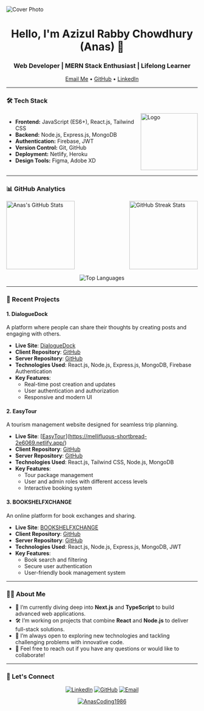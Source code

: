 ![Cover Photo](https://i.ibb.co/9wjfj8k/gb-1-up.png)

<h1 align="center">Hello, I'm Azizul Rabby Chowdhury (Anas) 👋</h1>
<h3 align="center">Web Developer | MERN Stack Enthusiast | Lifelong Learner</h3>

<p align="center">
  <a href="mailto:anassust.scw@gmail.com">Email Me</a> •
  <a href="https://github.com/AnasCoding1986">GitHub</a> •
  <a href="https://www.linkedin.com/in/azizul-rabby-chowdhury">LinkedIn</a>
</p>

---

### 🛠 Tech Stack

<div style="display: flex; justify-content: space-between; align-items: flex-start;">
  <ul>
    <li><b>Frontend:</b> JavaScript (ES6+), React.js, Tailwind CSS</li>
    <li><b>Backend:</b> Node.js, Express.js, MongoDB</li>
    <li><b>Authentication:</b> Firebase, JWT</li>
    <li><b>Version Control:</b> Git, GitHub</li>
    <li><b>Deployment:</b> Netlify, Heroku</li>
    <li><b>Design Tools:</b> Figma, Adobe XD</li>
  </ul>
  <div>
    <img src="https://i.ibb.co/WBczGzt/logoUp.jpg" alt="Logo" style="width: 150px; height: 150px;" />
  </div>
</div>

---

### 📊 GitHub Analytics

<div style="display: flex; justify-content: space-between; align-items: center;">
  <img height="180em" src="https://github-readme-stats.vercel.app/api?username=AnasCoding1986&show_icons=true&hide_border=true&theme=github_dark&count_private=true&include_all_commits=true&custom_title=Anas%27s%20GitHub%20Stats&line_height=27" alt="Anas's GitHub Stats" />
  <img height="180em" src="https://streak-stats.demolab.com?user=AnasCoding1986&theme=github-dark&hide_border=true" alt="GitHub Streak Stats" />
</div>

<p align="center">
  <img src="https://github-readme-stats.vercel.app/api/top-langs/?username=AnasCoding1986&layout=compact&theme=github_dark&hide_border=true" alt="Top Languages" />
</p>

---

### 💼 Recent Projects

#### 1. **DialogueDock** 
A platform where people can share their thoughts by creating posts and engaging with others.
- **Live Site**: [DialogueDock](https://ephemeral-cactus-81fe5b.netlify.app/)
- **Client Repository**: [GitHub](https://github.com/AnasCoding1986/dialogue-dock-client)
- **Server Repository**: [GitHub](https://github.com/AnasCoding1986/dialogue-dock-server)
- **Technologies Used**: React.js, Node.js, Express.js, MongoDB, Firebase Authentication
- **Key Features**: 
  - Real-time post creation and updates
  - User authentication and authorization
  - Responsive and modern UI

#### 2. **EasyTour** 
A tourism management website designed for seamless trip planning.
- **Live Site**: [[EasyTour](https://easy-tour.netlify.app)](https://mellifluous-shortbread-2e6069.netlify.app/)
- **Client Repository**: [GitHub](https://github.com/AnasCoding1986/easy-tour-client)
- **Server Repository**: [GitHub](https://github.com/AnasCoding1986/easy-tour-server)
- **Technologies Used**: React.js, Tailwind CSS, Node.js, MongoDB
- **Key Features**: 
  - Tour package management
  - User and admin roles with different access levels
  - Interactive booking system

#### 3. **BOOKSHELFXCHANGE** 
An online platform for book exchanges and sharing.
- **Live Site**: [BOOKSHELFXCHANGE](https://startling-rolypoly-f9513d.netlify.app/)
- **Client Repository**: [GitHub](https://github.com/AnasCoding1986/library-a-11-client)
- **Server Repository**: [GitHub](https://github.com/AnasCoding1986/library-a-11-server)
- **Technologies Used**: React.js, Node.js, Express.js, MongoDB, JWT
- **Key Features**: 
  - Book search and filtering
  - Secure user authentication
  - User-friendly book management system

---

### 👨‍💻 About Me
- 🌱 I’m currently diving deep into **Next.js** and **TypeScript** to build advanced web applications.
- 🛠 I’m working on projects that combine **React** and **Node.js** to deliver full-stack solutions.
- 🚀 I’m always open to exploring new technologies and tackling challenging problems with innovative code.
- 💬 Feel free to reach out if you have any questions or would like to collaborate!

---

### 🔗 Let's Connect

<p align="center">
  <a href="https://linkedin.com/in/azizul-rabby-chowdhury" target="_blank"><img src="https://img.shields.io/badge/LinkedIn-%230077B5.svg?style=for-the-badge&logo=linkedin&logoColor=white" alt="LinkedIn" /></a>
  <a href="https://github.com/AnasCoding1986" target="_blank"><img src="https://img.shields.io/badge/GitHub-%23181717.svg?style=for-the-badge&logo=github&logoColor=white" alt="GitHub" /></a>
  <a href="mailto:anassust.scw@gmail.com"><img src="https://img.shields.io/badge/Email-D14836?style=for-the-badge&logo=gmail&logoColor=white" alt="Email" /></a>
</p>

<p align="center">
  <a href="https://github.com/AnasCoding1986">
    <img src="https://komarev.com/ghpvc/?username=AnasCoding1986&label=Profile%20views&color=0e75b6&style=flat" alt="AnasCoding1986" />
  </a>
</p>

